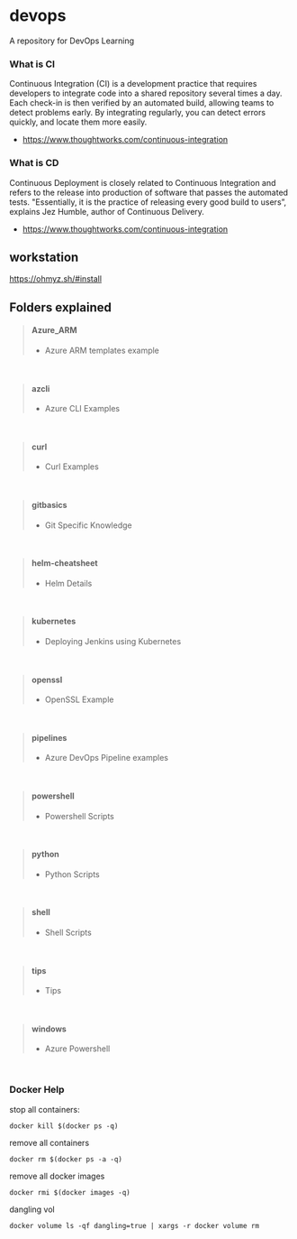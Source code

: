# devops
A repository for DevOps Learning


### What is CI
Continuous Integration (CI) is a development practice that requires developers to integrate code into a shared repository several times a day. Each check-in is then verified by an automated build, allowing teams to detect problems early.
By integrating regularly, you can detect errors quickly, and locate them more easily.
- https://www.thoughtworks.com/continuous-integration

### What is CD
Continuous Deployment is closely related to Continuous Integration and refers to the release into production of software that passes the automated tests.
"Essentially, it is the practice of releasing every good build to users”, explains Jez Humble, author of Continuous Delivery.
- https://www.thoughtworks.com/continuous-integration

## workstation
https://ohmyz.sh/#install


## Folders explained


> #### **Azure_ARM**
>
> - Azure ARM templates example
</br>


> #### **azcli**
>
> - Azure CLI Examples
</br>

> #### **curl**
>
> - Curl Examples
</br>

> #### **gitbasics**
>
> - Git Specific Knowledge
</br>


> #### **helm-cheatsheet**
>
> - Helm Details
</br>


> #### **kubernetes**
>
> - Deploying Jenkins using Kubernetes
</br>


> #### **openssl**
>
> - OpenSSL Example 
</br>


> #### **pipelines**
>
> - Azure DevOps Pipeline examples
</br>


> #### **powershell**
>
> - Powershell Scripts
</br>

> #### **python**
>
> - Python Scripts
</br>

> #### **shell**
>
> - Shell Scripts
</br>


> #### **tips**
>
> - Tips
</br>

> #### **windows**
>
> - Azure Powershell
</br>



### Docker Help 

stop all containers:
```
docker kill $(docker ps -q)
````
remove all containers
```
docker rm $(docker ps -a -q)
```

remove all docker images
```
docker rmi $(docker images -q)
```

dangling vol
```
docker volume ls -qf dangling=true | xargs -r docker volume rm
```
